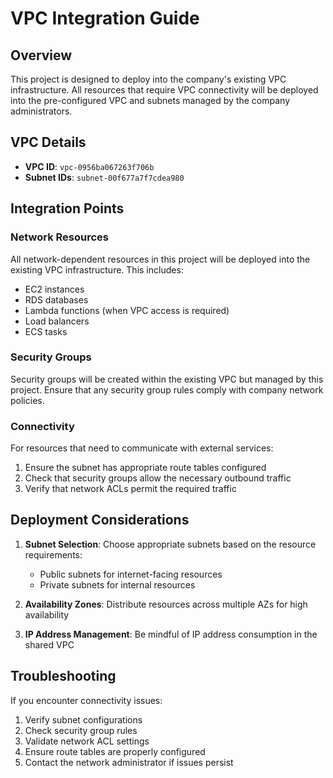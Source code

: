 # VPC Integration Guide

## Overview

This project is designed to deploy into the company's existing VPC infrastructure. All resources that require VPC connectivity will be deployed into the pre-configured VPC and subnets managed by the company administrators.

## VPC Details

- **VPC ID**: `vpc-0956ba067263f706b`
- **Subnet IDs**: `subnet-00f677a7f7cdea980`

## Integration Points

### Network Resources

All network-dependent resources in this project will be deployed into the existing VPC infrastructure. This includes:

- EC2 instances
- RDS databases
- Lambda functions (when VPC access is required)
- Load balancers
- ECS tasks

### Security Groups

Security groups will be created within the existing VPC but managed by this project. Ensure that any security group rules comply with company network policies.

### Connectivity

For resources that need to communicate with external services:

1. Ensure the subnet has appropriate route tables configured
2. Check that security groups allow the necessary outbound traffic
3. Verify that network ACLs permit the required traffic

## Deployment Considerations

1. **Subnet Selection**: Choose appropriate subnets based on the resource requirements:
   - Public subnets for internet-facing resources
   - Private subnets for internal resources

2. **Availability Zones**: Distribute resources across multiple AZs for high availability

3. **IP Address Management**: Be mindful of IP address consumption in the shared VPC

## Troubleshooting

If you encounter connectivity issues:

1. Verify subnet configurations
2. Check security group rules
3. Validate network ACL settings
4. Ensure route tables are properly configured
5. Contact the network administrator if issues persist

